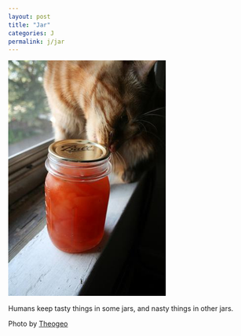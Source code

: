 ```yaml
---
layout: post
title: "Jar"
categories: J
permalink: j/jar
---
```


<img src="/images/j/jar.jpg">

Humans keep tasty things in some jars, and nasty things in other jars.

Photo by <a href="http://www.flickr.com/photos/theogeo/2977597632/">Theogeo</a>